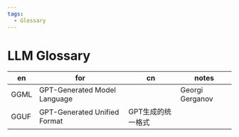 ```yaml
---
tags:
  - Glossary
---
```


# LLM Glossary

| en   | for                          | cn                | notes           |
| ---- | ---------------------------- | ----------------- | --------------- |
| GGML | GPT-Generated Model Language |                   | Georgi Gerganov |
| GGUF | GPT-Generated Unified Format | GPT生成的统一格式 |
